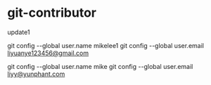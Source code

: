 # git-contributor
update1


git config --global user.name mikelee1
git config --global user.email liyuanye123456@gmail.com

git config --global user.name mike
git config --global user.email liyy@yunphant.com